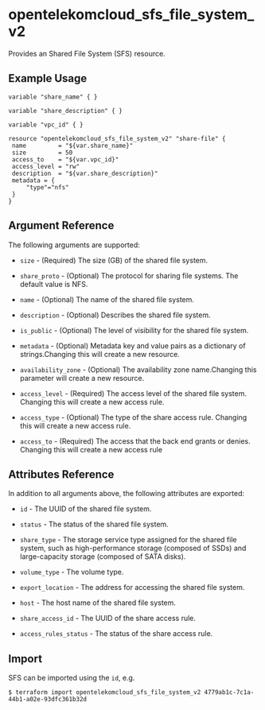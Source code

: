 # opentelekomcloud_sfs_file_system_v2

Provides an Shared File System (SFS) resource.

## Example Usage

 ```hcl
variable "share_name" { }

variable "share_description" { }

variable "vpc_id" { }

resource "opentelekomcloud_sfs_file_system_v2" "share-file" {
  name         = "${var.share_name}"
  size         = 50
  access_to    = "${var.vpc_id}"
  access_level = "rw"
  description  = "${var.share_description}"
  metadata = {
      "type"="nfs"
  }
}
 ```

## Argument Reference
The following arguments are supported:

* `size` - (Required) The size (GB) of the shared file system.

* `share_proto` - (Optional) The protocol for sharing file systems. The default value is NFS.

* `name` - (Optional) The name of the shared file system.

* `description` - (Optional) Describes the shared file system.

* `is_public` - (Optional) The level of visibility for the shared file system.

* `metadata` - (Optional) Metadata key and value pairs as a dictionary of strings.Changing this will create a new resource.

* `availability_zone` - (Optional) The availability zone name.Changing this parameter will create a new resource.

* `access_level` - (Required) The access level of the shared file system. Changing this will create a new access rule.

* `access_type` - (Optional) The type of the share access rule. Changing this will create a new access rule.

* `access_to` - (Required) The access that the back end grants or denies. Changing this will create a new access rule

## Attributes Reference
In addition to all arguments above, the following attributes are exported:

* `id` - The UUID of the shared file system.

* `status` - The status of the shared file system.

* `share_type` - The storage service type assigned for the shared file system, such as high-performance storage (composed of SSDs) and large-capacity storage (composed of SATA disks).

* `volume_type` - The volume type.

* `export_location` - The address for accessing the shared file system.

* `host` - The host name of the shared file system.

* `share_access_id` - The UUID of the share access rule.

* `access_rules_status` - The status of the share access rule.


## Import

SFS can be imported using the `id`, e.g.

```
$ terraform import opentelekomcloud_sfs_file_system_v2 4779ab1c-7c1a-44b1-a02e-93dfc361b32d
```